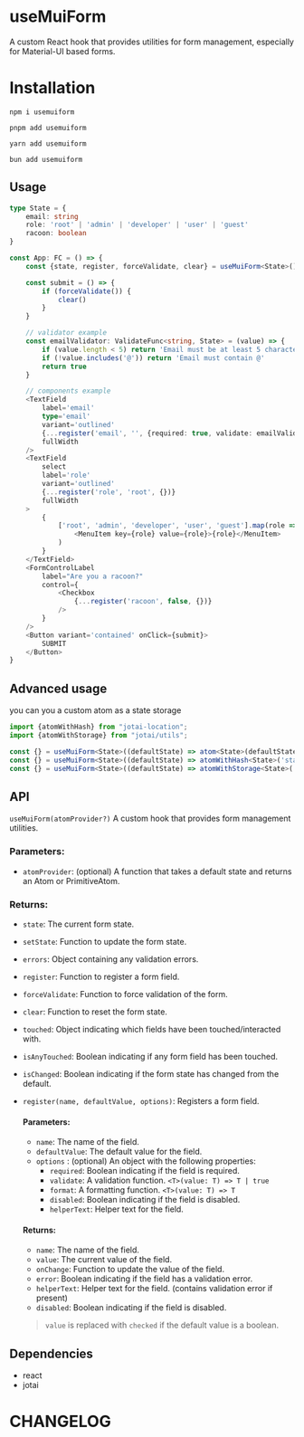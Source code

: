 # useMuiForm

A custom React hook that provides utilities for form management, especially for Material-UI based forms.

# Installation

```shell
npm i usemuiform
```

```shell
pnpm add usemuiform
```

```shell
yarn add usemuiform
```

```shell
bun add usemuiform
```

## Usage

```typescript jsx
type State = {
    email: string
    role: 'root' | 'admin' | 'developer' | 'user' | 'guest'
    racoon: boolean
}

const App: FC = () => {
    const {state, register, forceValidate, clear} = useMuiForm<State>()

    const submit = () => {
        if (forceValidate()) {
            clear()
        }
    }

    // validator example
    const emailValidator: ValidateFunc<string, State> = (value) => {
        if (value.length < 5) return 'Email must be at least 5 characters long'
        if (!value.includes('@')) return 'Email must contain @'
        return true
    }

    // components example
    <TextField
        label='email'
        type='email'
        variant='outlined'
        {...register('email', '', {required: true, validate: emailValidator})}
        fullWidth
    />
    <TextField
        select
        label='role'
        variant='outlined'
        {...register('role', 'root', {})}
        fullWidth
    >
        {
            ['root', 'admin', 'developer', 'user', 'guest'].map(role =>
                <MenuItem key={role} value={role}>{role}</MenuItem>
            )
        }
    </TextField>
    <FormControlLabel
        label="Are you a racoon?"
        control={
            <Checkbox
                {...register('racoon', false, {})}
            />
        }
    />
    <Button variant='contained' onClick={submit}>
        SUBMIT
    </Button>
}

```

## Advanced usage

you can you a custom atom as a state storage

```typescript jsx
import {atomWithHash} from "jotai-location";
import {atomWithStorage} from "jotai/utils";

const {} = useMuiForm<State>((defaultState) => atom<State>(defaultState))
const {} = useMuiForm<State>((defaultState) => atomWithHash<State>('state', defaultState))
const {} = useMuiForm<State>((defaultState) => atomWithStorage<State>('state', defaultState))
```

## API

`useMuiForm(atomProvider?)`
A custom hook that provides form management utilities.

### Parameters:

- `atomProvider`: (optional) A function that takes a default state and returns an Atom or PrimitiveAtom.

### Returns:

- `state`: The current form state.
- `setState`: Function to update the form state.
- `errors`: Object containing any validation errors.
- `register`: Function to register a form field.
- `forceValidate`: Function to force validation of the form.
- `clear`: Function to reset the form state.
- `touched`: Object indicating which fields have been touched/interacted with.
- `isAnyTouched`: Boolean indicating if any form field has been touched.
- `isChanged`: Boolean indicating if the form state has changed from the default.

- `register(name, defaultValue, options)`: Registers a form field.
  #### Parameters:
    - `name`: The name of the field.
    - `defaultValue`: The default value for the field.
    - `options` : (optional) An object with the following properties:
        - `required`: Boolean indicating if the field is required.
        - `validate`: A validation function.
          `<T>(value: T) => T | true`
        - `format`: A formatting function.
          `<T>(value: T) => T`
        - `disabled`: Boolean indicating if the field is disabled.
        - `helperText`: Helper text for the field.
  #### Returns:
    - `name`: The name of the field.
    - `value`: The current value of the field.
    - `onChange`: Function to update the value of the field.
    - `error`: Boolean indicating if the field has a validation error.
    - `helperText`: Helper text for the field. (contains validation error if present)
    - `disabled`: Boolean indicating if the field is disabled.
  > `value` is replaced with `checked` if the default value is a boolean.

## Dependencies

- react
- jotai

# CHANGELOG 



